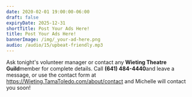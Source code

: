 ```yaml
---
date: 2020-02-01 19:00:00-06:00
draft: false
expiryDate: 2025-12-31
shortTitle: Post Your Ads Here!
title: Post Your Ads Here!
bannerImage: /img/_your-ad-here.png
audio: /audio/15/upbeat-friendly.mp3
---
```


Ask tonight's volunteer manager or contact any **Wieting Theatre Guild**member for complete details.  Call **(641) 484-4440**and leave a message, or use the contact form at https://Wieting.TamaToledo.com/about/contact and Michelle will contact you soon! 
